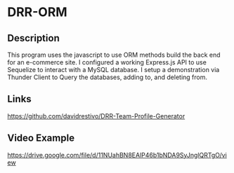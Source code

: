# DRR-ORM

## Description
This program uses the javascript to use ORM methods build the back end for an e-commerce site. I configured a working Express.js API to use Sequelize to interact with a MySQL database. I setup a demonstration via Thunder Client to Query the databases, adding to, and deleting from.

## Links


https://github.com/davidrestivo/DRR-Team-Profile-Generator


## Video Example

https://drive.google.com/file/d/11NUahBN8EAlP46b1bNDA9SyJnglQRTgO/view
